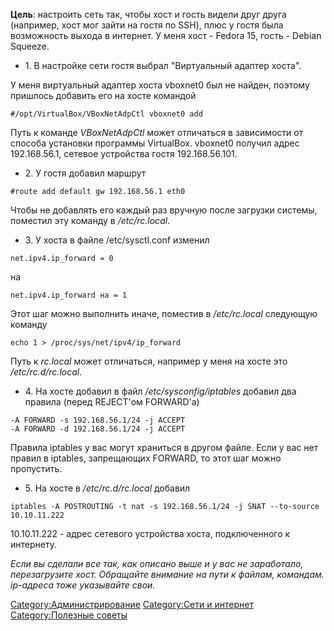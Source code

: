 **Цель**: настроить сеть так, чтобы хост и гость видели друг друга
(например, хост мог зайти на гостя по SSH), плюс у гостя была
возможность выхода в интернет. У меня хост - Fedora 15, гость -
Debian Squeeze.

  - 1\. В настройке сети гостя выбрал "Виртуальный адаптер хоста".

У меня виртуальный адаптер хоста vboxnet0 был не найден, поэтому
пришлось добавить его на хосте командой

    #/opt/VirtualBox/VBoxNetAdpCtl vboxnet0 add

Путь к команде *VBoxNetAdpCtl* может отличаться в зависимости от способа
установки программы VirtualBox.
vboxnet0 получил адрес 192.168.56.1, сетевое устройства гостя
192.168.56.101.

  - 2\. У гостя добавил маршрут

<!-- end list -->

    #route add default gw 192.168.56.1 eth0

Чтобы не добавлять его каждый раз вручную после загрузки системы,
поместил эту команду в */etc/rc.local*.

  - 3\. У хоста в файле /etc/sysctl.conf изменил

<!-- end list -->

    net.ipv4.ip_forward = 0

на

    net.ipv4.ip_forward на = 1

Этот шаг можно выполнить иначе, поместив в */etc/rc.local* следующую
команду

    echo 1 > /proc/sys/net/ipv4/ip_forward

Путь к *rc.local* может отличаться, например у меня на хосте это
*/etc/rc.d/rc.local*.

  - 4\. На хосте добавил в файл */etc/sysconfig/iptables* добавил два
    правила (перед REJECT'ом FORWARD'а)

<!-- end list -->

    -A FORWARD -s 192.168.56.1/24 -j ACCEPT
    -A FORWARD -d 192.168.56.1/24 -j ACCEPT

Правила iptables у вас могут храниться в другом файле.
Если у вас нет правил в iptables, запрещающих FORWARD, то этот шаг можно
пропустить.

  - 5\. На хосте в */etc/rc.d/rc.local* добавил

<!-- end list -->

    iptables -A POSTROUTING -t nat -s 192.168.56.1/24 -j SNAT --to-source 10.10.11.222

10.10.11.222 - адрес сетевого устройства хоста, подключенного к
интернету.

*Если вы сделали все так, как описано выше и у вас не заработало,
перезагрузите хост. Обращайте внимание на пути к файлам,
командам. ip-адреса тоже указывайте свои.*

[Category:Администрирование](Category:Администрирование)
[Category:Сети и интернет](Category:Сети_и_интернет)
[Category:Полезные советы](Category:Полезные_советы)